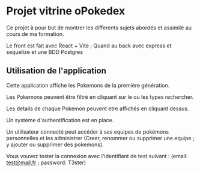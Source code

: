 # Projet vitrine oPokedex

Ce projet à pour but de montrer les differents sujets abordés et assimilé au cours de ma formation.

Le front est fait avec React + Vite ; Quand au back avec express et sequelize et une BDD Postgres

## Utilisation de l'application

Cette application affiche les Pokemons de la première génération.

Les Pokemons peuvent être filtré en cliquant sur le ou les types rechercher.

Les details de chaque Pokemon peuvent etre affichés en cliquant dessus.

Un système d'authentification est en place.

Un utilisateur connecté peut accéder à ses equipes de pokémons personnelles et les administrer (Creer, renommer ou supprimer une equipe ; y ajouter ou supprimer des pokemons).

Vous vouvez tester la connexion avec l'identifiant de test suivant : (email: test@mail.fr ; password: T3ster)
